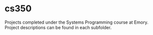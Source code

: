 # cs350
Projects completed under the Systems Programming course at Emory. Project descriptions can be found in each subfolder.
